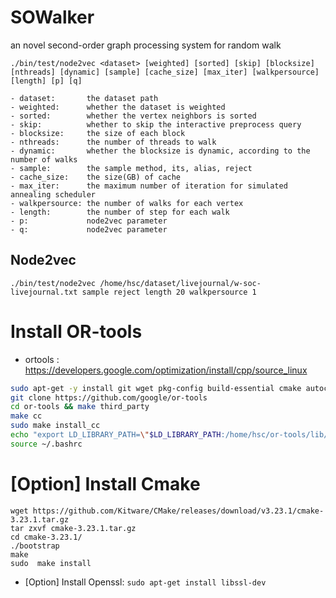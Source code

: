 # SOWalker
an novel second-order graph processing system for random walk

```
./bin/test/node2vec <dataset> [weighted] [sorted] [skip] [blocksize] [nthreads] [dynamic] [sample] [cache_size] [max_iter] [walkpersource] [length] [p] [q]

- dataset:       the dataset path
- weighted:      whether the dataset is weighted
- sorted:        whether the vertex neighbors is sorted
- skip:          whether to skip the interactive preprocess query
- blocksize:     the size of each block
- nthreads:      the number of threads to walk
- dynamic:       whether the blocksize is dynamic, according to the number of walks
- sample:        the sample method, its, alias, reject
- cache_size:    the size(GB) of cache
- max_iter:      the maximum number of iteration for simulated annealing scheduler
- walkpersource: the number of walks for each vertex
- length:        the number of step for each walk
- p:             node2vec parameter
- q:             node2vec parameter
```

## Node2vec

```
./bin/test/node2vec /home/hsc/dataset/livejournal/w-soc-livejournal.txt sample reject length 20 walkpersource 1
```

# Install OR-tools

- ortools : https://developers.google.com/optimization/install/cpp/source_linux

```bash
sudo apt-get -y install git wget pkg-config build-essential cmake autoconf libtool zlib1g-dev lsb-release
git clone https://github.com/google/or-tools
cd or-tools && make third_party
make cc
sudo make install_cc
echo "export LD_LIBRARY_PATH=\"$LD_LIBRARY_PATH:/home/hsc/or-tools/lib/\"" >> ~/.bashrc
source ~/.bashrc
```

# [Option] Install Cmake

```
wget https://github.com/Kitware/CMake/releases/download/v3.23.1/cmake-3.23.1.tar.gz
tar zxvf cmake-3.23.1.tar.gz
cd cmake-3.23.1/
./bootstrap
make      
sudo  make install
```

- [Option] Install Openssl: `sudo apt-get install libssl-dev`